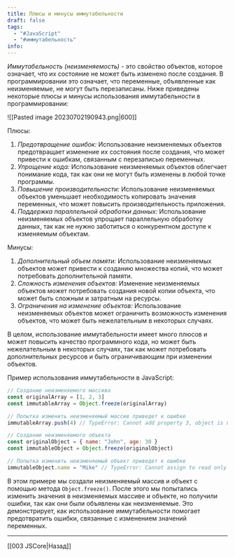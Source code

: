 ```yaml
---
title: Плюсы и минусы иммутабельности
draft: false
tags:
  - "#JavaScript"
  - "#иммутабельность"
info:
---
```

_Иммутабельность (неизменяемость)_ - это свойство объектов, которое означает, что их состояние не может быть изменено после создания. В программировании это означает, что переменные, объявленные как неизменяемые, не могут быть перезаписаны. Ниже приведены некоторые плюсы и минусы использования иммутабельности в программировании:

![[Pasted image 20230702190943.png|600]]

Плюсы:

1. _Предотвращение ошибок:_ Использование неизменяемых объектов предотвращает изменение их состояния после создания, что может привести к ошибкам, связанным с перезаписью переменных.
2. _Упрощение кода:_ Использование неизменяемых объектов облегчает понимание кода, так как они не могут быть изменены в любой точке программы.
3. _Повышение производительности:_ Использование неизменяемых объектов уменьшает необходимость копировать значения переменных, что может повысить производительность приложения.
4. _Поддержка параллельной обработки данных:_ Использование неизменяемых объектов упрощает параллельную обработку данных, так как не нужно заботиться о конкурентном доступе к изменяемым объектам.

Минусы:

1. _Дополнительный объем памяти:_ Использование неизменяемых объектов может привести к созданию множества копий, что может потребовать дополнительной памяти.
2. _Сложность изменения объектов:_ Изменение неизменяемых объектов может потребовать создания новой копии объекта, что может быть сложным и затратным на ресурсы.
3. _Ограничения на изменение объектов:_ Использование неизменяемых объектов может ограничить возможность изменения объектов, что может быть нежелательным в некоторых случаях.

В целом, использование иммутабельности имеет много плюсов и может повысить качество программного кода, но может быть нежелательным в некоторых случаях, так как может потребовать дополнительных ресурсов и быть ограничивающим при изменении объектов.

Пример использования иммутабельности в JavaScript:

```javascript
// Создание неизменяемого массива
const originalArray = [1, 2, 3]
const immutableArray = Object.freeze(originalArray)

// Попытка изменить неизменяемый массив приведет к ошибке
immutableArray.push(4) // TypeError: Cannot add property 3, object is not extensible

// Создание неизменяемого объекта
const originalObject = { name: "John", age: 30 }
const immutableObject = Object.freeze(originalObject)

// Попытка изменить неизменяемый объект приведет к ошибке
immutableObject.name = "Mike" // TypeError: Cannot assign to read only property 'name' of object
```

В этом примере мы создали неизменяемый массив и объект с помощью метода `Object.freeze()`. После этого мы попытались изменить значения в неизменяемых массиве и объекте, но получили ошибки, так как они были объявлены как неизменяемые. Это демонстрирует, как использование иммутабельности помогает предотвратить ошибки, связанные с изменением значений переменных.

---

[[003 JSCore|Назад]]